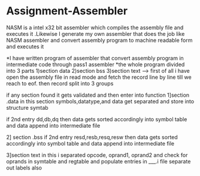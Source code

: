 # Assignment-Assembler
NASM is a intel x32 bit assembler which compiles the assembly file and executes it .Likewise I generate my own assembler that  does the job like NASM assembler and convert assembly program to machine readable form and executes it

*I have written program of assembler that convert assembly program in
intermediate code through pass1 assembler
*the whole program divided into 3 parts
1)section data
2)section bss
3)section text
-->
first of all i have open the assembly file in read mode and fetch the record line by line till we reach to eof.
then record split into 3 groups

if any section found it gets validated and then enter into function 
1]section .data
in this section symbols,datatype,and data get separated and store into structure symtab

if 2nd entry dd,db,dq then data gets sorted accordingly into symbol table and data append into intermediate file

2] section .bss
if 2nd entry resd,resb,resq,resw then data gets sorted accordingly into symbol table and data append into intermediate file

3]section text
in this i separated opcode, oprand1, oprand2 and check for oprands in symtable and regtable and populate entries in ___.i file
separate out labels also
